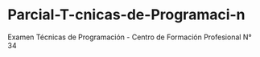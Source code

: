 # Parcial-T-cnicas-de-Programaci-n
Examen Técnicas de Programación - Centro de Formación Profesional N° 34
